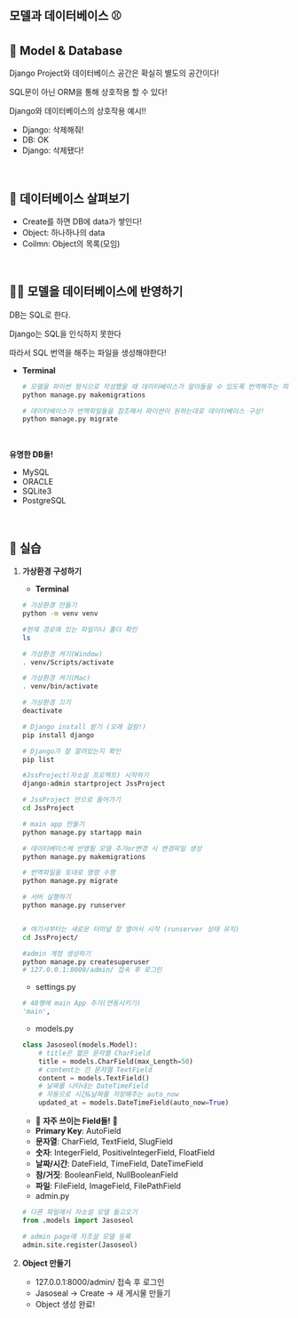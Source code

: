 ## 모델과 데이터베이스 :baseball:

## :memo: Model & Database

Django Project와 데이터베이스 공간은 확실히 별도의 공간이다!

SQL문이 아닌 ORM을 통해 상호작용 할 수 있다!

Django와 데이터베이스의 상호작용 예시!!

* Django: 삭제해줘!
* DB: OK
* Django: 삭제됐다!

​         

## :eyes: 데이터베이스 살펴보기

* Create를 하면 DB에 data가 쌓인다!
* Object: 하나하나의 data
* Coilmn: Object의 목록(모임)

​         

## :biking_man: 모델을 데이터베이스에 반영하기

DB는 SQL로 한다.

Django는 SQL을 인식하지 못한다

따라서 SQL 번역을 해주는 파일을 생성해야한다!

* **Terminal**

  ``````bash
  # 모델을 파이썬 형식으로 작성했을 때 데이터베이스가 알아들을 수 있도록 번역해주는 파일 생성
  python manage.py makemigrations
  
  # 데이터베이스가 번역파일들을 참조해서 파이썬이 원하는대로 데이터베이스 구성!
  python manage.py migrate
  ``````

​     

**유명한 DB들!**

* MySQL
* ORACLE
* SQLite3
* PostgreSQL

​           

## :construction_worker: 실습

1. **가상환경 구성하기**

   * **Terminal**

   ``````bash
   # 가상환경 만들기
   python -m venv venv
   
   #현재 경로에 있는 파일이나 폴더 확인
   ls
   
   # 가상환경 켜기(Window)
   . venv/Scripts/activate
   
   # 가상환경 켜기(Mac)
   . venv/bin/activate
   
   # 가상환경 끄기
   deactivate
   
   # Django install 받기 (오래 걸림!)
   pip install django
   
   # Django가 잘 깔려있는지 확인
   pip list
   
   #JssProject(자소설 프로젝트) 시작하기
   django-admin startproject JssProject
   
   # JssProject 안으로 들어가기
   cd JssProject
   
   # main app 만들기
   python manage.py startapp main
   
   # 데이터베이스에 반영될 모델 추가or변경 시 변경파일 생성
   python manage.py makemigrations
   
   # 번역파일을 토대로 명령 수행
   python manage.py migrate
   
   # 서버 실행하기
   python manage.py runserver
   
   
   # 여기서부터는 새로운 터미널 창 열어서 시작 (runserver 상태 유지)
   cd JssProject/
   
   #admin 계정 생성하기
   python manage.py createsuperuser
   # 127.0.0.1:8000/admin/ 접속 후 로그인
   ``````

   * settings.py

   ``````python
   # 40행에 main App 추가(연동시키기)
   'main',
   ``````

   * models.py

   ``````python
   class Jasoseol(models.Model):
       # title은 짧은 문자열 CharField
       title = models.CharField(max_Length=50)
       # content는 긴 문자열 TextField
       content = models.TextField()
       # 날짜를 나타내는 DateTimeField
       # 자동으로 시간&날짜를 저장해주는 auto_now
       updated_at = models.DateTimeField(auto_now=True)
   ``````

   *  :raising_hand: **자주 쓰이는 Field들!** :raising_hand:
     * **Primary Key**: AutoField
     * **문자열**: CharField, TextField, SlugField
     * **숫자**: IntegerField, PositivelntegerField, FloatField
     * **날짜/시간**: DateField, TimeField, DateTimeField
     * **참/거짓**: BooleanField, NullBooleanField
     * **파일**: FileField, ImageField, FilePathField
   * admin.py

   ``````python
   # 다른 파일에서 자소설 모델 들고오기
   from .models import Jasoseol
   
   # admin page에 자조설 모델 등록
   admin.site.register(Jasoseol)
   ``````

2. **Object 만들기**
   * 127.0.0.1:8000/admin/ 접속 후 로그인
   * Jasoseal → Create → 새 게시물 만들기
   * Object 생성 완료!

